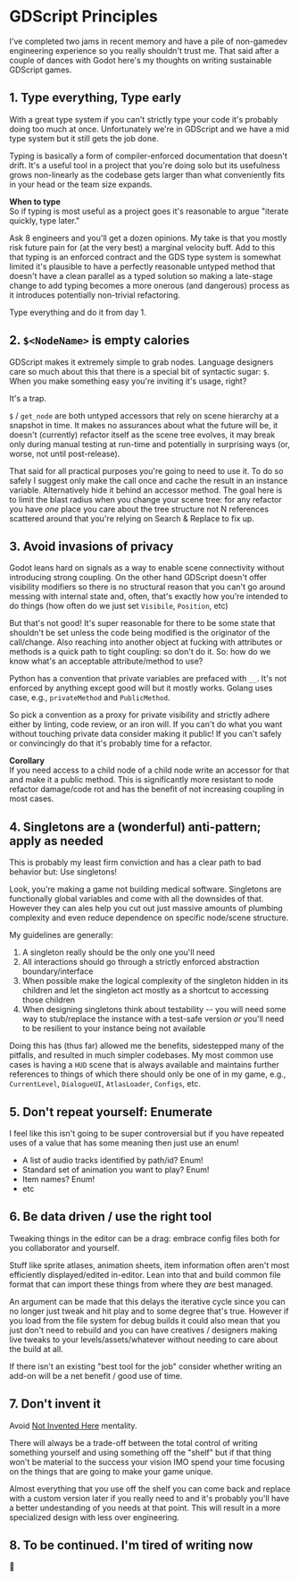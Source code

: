# GDScript Principles

I've completed two jams in recent memory and have a pile of non-gamedev engineering experience so you really shouldn't trust me. That said after a couple of dances with Godot here's my thoughts on writing sustainable GDScript games.

## 1. Type everything, Type early
With a great type system if you can't strictly type your code it's probably doing too much at once. Unfortunately we're in GDScript and we have a mid type system but it still gets the job done.

Typing is basically a form of compiler-enforced documentation that doesn't drift. It's a useful tool in a project that you're doing solo but its usefulness grows non-linearly as the codebase gets larger than what conveniently fits in your head or the team size expands.

**When to type**  
So if typing is most useful as a project goes it's reasonable to argue "iterate quickly, type later."

Ask 8 engineers and you'll get a dozen opinions. My take is that you mostly risk future pain for (at the very best) a marginal velocity buff. Add to this that typing is an enforced contract and the GDS type system is somewhat limited it's plausible to have a perfectly reasonable untyped method that doesn't have a clean parallel as a typed solution so making a late-stage change to add typing becomes a more onerous (and dangerous) process as it introduces potentially non-trivial refactoring.

Type everything and do it from day 1.

## 2. `$<NodeName>` is empty calories

GDScript makes it extremely simple to grab nodes. Language designers care so much about this that there is a special bit of syntactic sugar: `$`. When you make something easy you're inviting it's usage, right?

It's a trap.

`$` / `get_node` are both untyped accessors that rely on scene hierarchy at a snapshot in time. It makes no assurances about what the future will be, it doesn't (currently) refactor itself as the scene tree evolves, it may break only during manual testing at run-time and potentially in surprising ways (or, worse, not until post-release).

That said for all practical purposes you're going to need to use it. To do so safely I suggest only make the call once and cache the result in an instance variable. Alternatively hide it behind an accessor method. The goal here is to limit the blast radius when you change your scene tree: for any refactor you have _one_ place you care about the tree structure not N references scattered around that you're relying on Search & Replace to fix up.

## 3. Avoid invasions of privacy
Godot leans hard on signals as a way to enable scene connectivity without introducing strong coupling. On the other hand GDScript doesn't offer visibility modifiers so there is no structural reason that you can't go around messing with internal state and, often, that's exactly how you're intended to do things (how often do we just set `Visibile`, `Position`, etc)

But that's not good! It's super reasonable for there to be some state that shouldn't be set unless the code being modified is the originator of the call/change. Also reaching into another object at fucking with attributes or methods is a quick path to tight coupling: so don't do it. So: how do we know what's an acceptable attribute/method to use?

Python has a convention that private variables are prefaced with `__`. It's not enforced by anything except good will but it mostly works. Golang uses case, e.g., `privateMethod` and `PublicMethod`.

So pick a convention as a proxy for private visibility and strictly adhere either by linting, code review, or an iron will. If you can't do what you want without touching private data consider making it public! If you can't safely or convincingly do that it's probably time for a refactor.

**Corollary**  
If you need access to a child node of a child node write an accessor for that and make it a public method. This is significantly more resistant to node refactor damage/code rot and has the benefit of not increasing coupling in most cases.

## 4. Singletons are a (wonderful) anti-pattern; apply as needed

This is probably my least firm conviction and has a clear path to bad behavior but: Use singletons!

Look, you're making a game not building medical software. Singletons are functionally global variables and come with all the downsides of that. However they can ales help you cut out just massive amounts of plumbing complexity and even reduce dependence on specific node/scene structure.

My guidelines are generally:

1. A singleton really should be the only one you'll need
2. All interactions should go through a strictly enforced abstraction boundary/interface
3. When possible make the logical complexity of the singleton hidden in its children and let the singleton act mostly as a shortcut to accessing those children
4. When designing singletons think about testability -- you will need some way to stub/replace the instance with a test-safe version _or_ you'll need to be resilient to your instance being not available

Doing this has (thus far) allowed me the benefits, sidestepped many of the pitfalls, and resulted in much simpler codebases. My most common use cases is having a `HUD` scene that is always available and maintains further references to things of which there should only be one of in my game, e.g., `CurrentLevel`, `DialogueUI`, `AtlasLoader`, `Configs`, etc.

## 5. Don't repeat yourself: Enumerate

I feel like this isn't going to be super controversial but if you have repeated uses of a value that has some meaning then just use an enum!

- A list of audio tracks identified by path/id? Enum!
- Standard set of animation you want to play? Enum!
- Item names? Enum!
- etc

## 6. Be data driven / use the right tool

Tweaking things in the editor can be a drag: embrace config files both for you collaborator and yourself.

Stuff like sprite atlases, animation sheets, item information often aren't most efficiently displayed/edited in-editor. Lean into that and build common file format that can import these things from where they _are_ best managed.

An argument can be made that this delays the iterative cycle since you can no longer just tweak and hit play and to some degree that's true. However if you load from the file system for debug builds it could also mean that you just don't need to rebuild and you can have creatives / designers making live tweaks to your levels/assets/whatever without needing to care about the build at all.

If there isn't an existing "best tool for the job" consider whether writing an add-on will be a net benefit / good use of time.

## 7. Don't invent it

Avoid [Not Invented Here](https://en.wikipedia.org/wiki/Not_invented_here) mentality. 

There will always be a trade-off between the total control of writing something yourself and using something off the "shelf" but if that thing won't be material to the success your vision IMO spend your time focusing on the things that are going to make your game unique.

Almost everything that you use off the shelf you can come back and replace with a custom version later if you really need to and it's probably you'll have a better undestanding of you needs at that point. This will result in a more specialized design with less over engineering.

## 8. To be continued. I'm tired of writing now

:wave:
